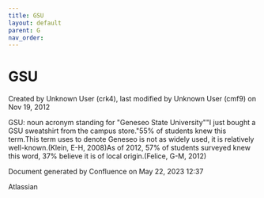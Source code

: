 ```yaml
---
title: GSU
layout: default
parent: G
nav_order:
---
```


# GSU

Created by  Unknown User (crk4), last modified by  Unknown User (cmf9) on Nov 19, 2012

GSU: noun acronym standing for &quot;Geneseo State University&quot;&quot;I just bought a GSU sweatshirt from the campus store.&quot;55% of students knew this term.This term uses to denote Geneseo is not as widely used, it is relatively well-known.(Klein, E-H, 2008)As of 2012, 57% of students surveyed knew this word, 37% believe it is of local origin.(Felice, G-M, 2012)

Document generated by Confluence on May 22, 2023 12:37

Atlassian
